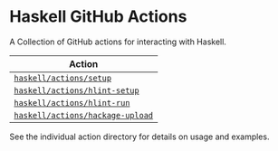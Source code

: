 # Haskell GitHub Actions

A Collection of GitHub actions for interacting with Haskell.

| Action                                               |
|------------------------------------------------------|
| [`haskell/actions/setup`](./setup)                   |
| [`haskell/actions/hlint-setup`](./hlint-setup)       |
| [`haskell/actions/hlint-run`](./hlint-run)           |
| [`haskell/actions/hackage-upload`](./hackage-upload) |

See the individual action directory for details on usage and examples.
